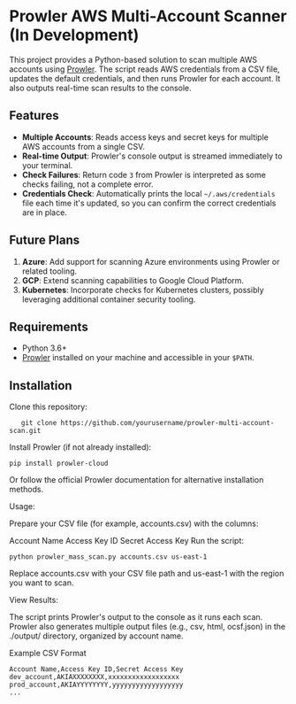 # Prowler AWS Multi-Account Scanner (In Development)

This project provides a Python-based solution to scan multiple AWS accounts using [Prowler](https://github.com/prowler-cloud/prowler). The script reads AWS credentials from a CSV file, updates the default credentials, and then runs Prowler for each account. It also outputs real-time scan results to the console.

## Features

- **Multiple Accounts**: Reads access keys and secret keys for multiple AWS accounts from a single CSV.
- **Real-time Output**: Prowler's console output is streamed immediately to your terminal.
- **Check Failures**: Return code `3` from Prowler is interpreted as some checks failing, not a complete error.
- **Credentials Check**: Automatically prints the local `~/.aws/credentials` file each time it's updated, so you can confirm the correct credentials are in place.

## Future Plans

1. **Azure**: Add support for scanning Azure environments using Prowler or related tooling.  
2. **GCP**: Extend scanning capabilities to Google Cloud Platform.  
3. **Kubernetes**: Incorporate checks for Kubernetes clusters, possibly leveraging additional container security tooling.

## Requirements

- Python 3.6+  
- [Prowler](https://github.com/prowler-cloud/prowler) installed on your machine and accessible in your `$PATH`.

## Installation

Clone this repository:
```
   git clone https://github.com/yourusername/prowler-multi-account-scan.git
```
Install Prowler (if not already installed):
```
pip install prowler-cloud
```
Or follow the official Prowler documentation for alternative installation methods.

Usage:

Prepare your CSV file (for example, accounts.csv) with the columns:

Account Name
Access Key ID
Secret Access Key
Run the script:

```
python prowler_mass_scan.py accounts.csv us-east-1
```
Replace accounts.csv with your CSV file path and us-east-1 with the region you want to scan.

View Results:

The script prints Prowler's output to the console as it runs each scan.
Prowler also generates multiple output files (e.g., csv, html, ocsf.json) in the ./output/ directory, organized by account name.

Example CSV Format
```
Account Name,Access Key ID,Secret Access Key
dev_account,AKIAXXXXXXXX,xxxxxxxxxxxxxxxxxx
prod_account,AKIAYYYYYYYY,yyyyyyyyyyyyyyyyyy
...
